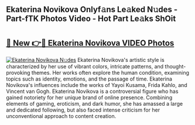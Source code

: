 ## Ekaterina Novikova Onlyf𝚊ns Le𝚊ked N𝚞des - Part-fTK Photos Video - Hot Part Le𝚊ks ShOit

# <h2><a href="http://ab51658.deff.icu/?id=Ekaterina+Novikova">🔗 New 👉🔴 Ekaterina Novikova VIDEO Photos</a></h2>

[![Ekaterina Novikova N𝚞des](https://i.imgur.com/rIISA9y.gif)](http://ab51658.deff.icu/?id=Ekaterina+Novikova)
Ekaterina Novikova's artistic style is characterized by her use of vibrant colors, intricate patterns, and thought-provoking themes. Her works often explore the human condition, examining topics such as identity, emotions, and the passage of time. Ekaterina Novikova's influences include the works of Yayoi Kusama, Frida Kahlo, and Vincent van Gogh. Ekaterina Novikova is a controversial figure who has gained notoriety for her unique brand of online presence. Combining elements of gaming, eroticism, and dark humor, she has amassed a large and dedicated following, but also faced intense criticism for her unconventional approach to content creation.
